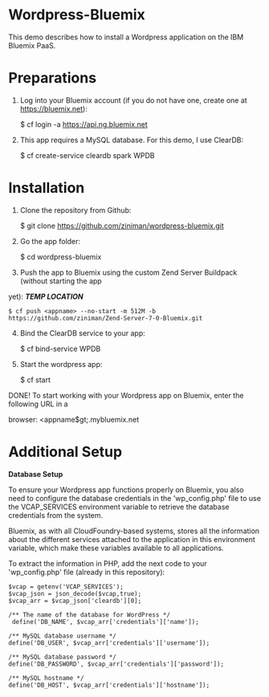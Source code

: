 # Wordpress-Bluemix

This demo describes how to install a Wordpress application on the IBM Bluemix PaaS.

Preparations
================

1. Log into your Bluemix account (if you do not have one, create one at https://bluemix.net):

	$ cf login -a https://api.ng.bluemix.net

2. This app requires a MySQL database. For this demo, I use ClearDB:

	$ cf create-service cleardb spark WPDB

Installation
================

1. Clone the repository from Github:

	$ git clone https://github.com/ziniman/wordpress-bluemix.git

2. Go the app folder:

	$ cd wordpress-bluemix

3. Push the app to Bluemix using the custom Zend Server Buildpack (without starting the app 

yet): ***TEMP LOCATION***

	$ cf push <appname> --no-start -m 512M -b https://github.com/ziniman/Zend-Server-7-0-Bluemix.git

4. Bind the ClearDB service to your app:

	$ cf bind-service <appname> WPDB

5. Start the wordpress app:

	$ cf start <appname>

DONE! To start working with your Wordpress app on Bluemix, enter the following URL in a 

browser: &lt;appname$gt;.mybluemix.net


Additional Setup
================

**Database Setup**

To ensure your Wordpress app functions properly on Bluemix, you also need to configure the database credentials in the 'wp_config.php' file to use the VCAP_SERVICES environment variable to retrieve the database credentials from the system.

Bluemix, as with all CloudFoundry-based systems, stores all the information about the different services attached to the application in this environment variable, which make these variables available to all applications.

To extract the information in PHP, add the next code to your 'wp_config.php' file (already in this repository):

	$vcap = getenv('VCAP_SERVICES');
	$vcap_json = json_decode($vcap,true);
	$vcap_arr = $vcap_json['cleardb'][0];
	
	/** The name of the database for WordPress */
	 define('DB_NAME', $vcap_arr['credentials']['name']);

	/** MySQL database username */
	define('DB_USER', $vcap_arr['credentials']['username']);
	
	/** MySQL database password */
	define('DB_PASSWORD', $vcap_arr['credentials']['password']);

	/** MySQL hostname */
	define('DB_HOST', $vcap_arr['credentials']['hostname']);
